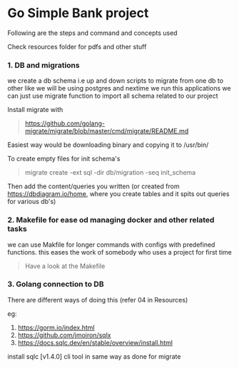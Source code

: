 # Go Simple Bank project 
Following are the steps and command and concepts used

Check resources folder for pdfs and other stuff 

### 1.  DB and migrations
we create a db schema i.e up and down scripts to migrate from one db to other like we will be using postgres and nextime we run this applications we can just use migrate function to import all schema related to our project

Install migrate with
> https://github.com/golang-migrate/migrate/blob/master/cmd/migrate/README.md

Easiest way would be downloading binary and copying it to /usr/bin/ 

To create empty files for init schema's
> migrate create -ext sql -dir db/migration -seq init_schema

Then add the content/queries you written (or created from https://dbdiagram.io/home, where you create tables and it spits out queries for various db's)


### 2. Makefile for ease od managing docker and other related tasks
we can use Makfile for longer commands with configs with predefined functions. this eases the work of somebody who uses a project for first time

> Have a look at the Makefile


### 3. Golang connection to DB
There are different ways of doing this (refer 04 in Resources)

eg:
1. https://gorm.io/index.html
2. https://github.com/jmoiron/sqlx
3. https://docs.sqlc.dev/en/stable/overview/install.html

install sqlc [v1.4.0] cli tool in same way as done for migrate

